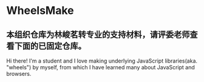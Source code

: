 # WheelsMake

## 本组织仓库为林峻茗转专业的支持材料，请评委老师查看下面的已固定仓库。

Hi there! I'm a student and I love making underlying JavaScript libraries(aka. "wheels") by myself, from which I have learned many about JavaScript and browsers.
